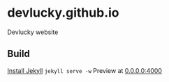 # devlucky.github.io
Devlucky website 

## Build
[Install Jekyll](https://github.com/jekyll/jekyll)
`jekyll serve -w`
Preview at [0.0.0.0:4000](0.0.0.0:4000)